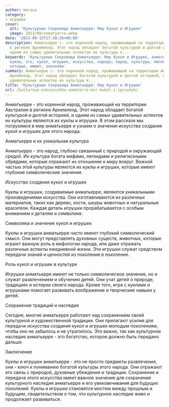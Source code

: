 ```yaml
---
author: morava
category:
- игрушки
cover:
  alt: 'Культурные Сокровища Анматьерре: Мир Кукол и Игрушек'
  image: 2023/09/anmatyerre.webp
date: '2023-09-15T17:30:26+00:00'
description: Анматьерре \- это коренной народ, проживающий на территории Австралии
  в регионе Арнемленд. Этот народ обладает богатой культурой и долгой историей, и
  одним из самых удивительных аспектов их культуры я...
keywords: 'Культурные Сокровища Анматьерре: Мир Кукол и Игрушек, анматьерре, игрушки,
  куклы, это, кукол, игрушек, искусства, народа, народ, культуры, являются, создания,
  которые, имеют, значение'
summary: Анматьерре \- это коренной народ, проживающий на территории Австралии в регионе
  Арнемленд. Этот народ обладает богатой культурой и долгой историей, и одним из самых
  удивительных аспектов их культуры я...
title: 'Культурные Сокровища Анматьерре: Мир Кукол и Игрушек'
url: /kulturnye-sokrovishha-anmaterre-mir-kukol-i-igrushek/
---
```


Анматьерре \- это коренной народ, проживающий на территории Австралии в регионе Арнемленд. Этот народ обладает богатой культурой и долгой историей, и одним из самых удивительных аспектов их культуры являются их куклы и игрушки. В этом рассказе мы погрузимся в мир анматьерре и узнаем о значении искусства создания кукол и игрушек для этого народа.

Анматьерре и их уникальная культура

Анматьерре \- это народ, глубоко связанный с природой и окружающей средой. Их культура богата мифами, легендами и религиозными обрядами, которые отражают их отношение к миру вокруг. Важной частью этой культуры являются их куклы и игрушки, которые имеют глубокие символические значения.

Искусство создания кукол и игрушек

Куклы и игрушки, создаваемые анматьерре, являются уникальными произведениями искусства. Они изготавливаются из различных материалов, таких как дерево, кости, шкуры животных и натуральные красители. Каждая деталь игрушки прорабатывается с особым вниманием к деталям и символике.

Символика и значение кукол и игрушек

Куклы и игрушки анматьерре часто имеют глубокий символический смысл. Они могут представлять духовных существ, животных, которые играют важную роль в мифологии народа, или даже отражать различные аспекты ежедневной жизни. Эти игрушки служат средством передачи знаний и ценностей из поколения в поколение.

Роль кукол и игрушек в культуре

Игрушки анматьерре имеют не только символическое значение, но и служат развлечением и обучению детей. Они учат детей о природе, традициях и истории своего народа. Кроме того, игра с куклами и игрушками помогает развивать воображение и творческие навыки у детей.

Сохранение традиций и наследия

Сегодня, многие анматьерре работают над сохранением своей культурной и художественной традиции. Они прилагают усилия для передачи искусства создания кукол и игрушек молодым поколениям, чтобы оно не забылось и не утратилось. Это важно, так как культурное наследие анматьерре \- это богатство, которое должно быть передано дальше.

Заключение

Куклы и игрушки анматьерре \- это не просто предметы развлечения, они \- ключ к пониманию богатой культуры этого народа. Они отражают его связь с природой, духовные убеждения и традиции. Сохранение и передача этого искусства имеет важное значение для сохранения культурного наследия анматьерре и его увековечивания для будущих поколений. Куклы и игрушки становятся мостом между прошлым и будущим, свидетельством о том, что культурное наследие живо и продолжает развиваться.